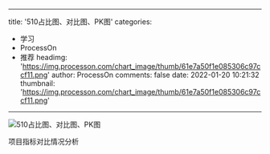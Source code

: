 
---
title: '510占比图、对比图、PK图'
categories: 
 - 学习
 - ProcessOn
 - 推荐
headimg: 'https://img.processon.com/chart_image/thumb/61e7a50f1e085306c97ccf11.png'
author: ProcessOn
comments: false
date: 2022-01-20 10:21:32
thumbnail: 'https://img.processon.com/chart_image/thumb/61e7a50f1e085306c97ccf11.png'
---

<div>   
<img class="thumb" alt="510占比图、对比图、PK图" src="https://img.processon.com/chart_image/thumb/61e7a50f1e085306c97ccf11.png" referrerpolicy="no-referrer">
<p>项目指标对比情况分析</p>  
</div>
            